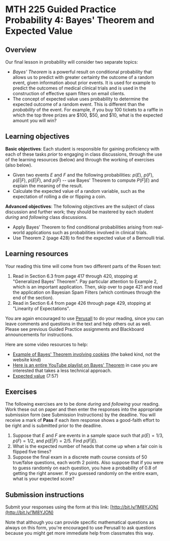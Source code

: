 # MTH 225 Guided Practice Probability 4: Bayes' Theorem and Expected Value

## Overview

Our final lesson in probability will consider two separate topics: 

+ _Bayes' Theorem_ is a powerful result on conditional probability that allows us to predict with greater certainty the outcome of a random event, given information about prior events. It is used for example to predict the outcomes of medical clinical trials and is used in the construction of effective spam filters on email clients. 
+ The concept of expected value uses probability to determine the expected outcome of a random event. This is different than the _probability_ of the event. For example, if you buy 100 tickets to a raffle in which the top three prizes are $100, $50, and $10, what is the expected amount you will win? 

## Learning objectives

__Basic objectives__: Each student is responsible for gaining proficiency with each of these tasks _prior_ to engaging in class discussions, through the use of the learning resources (below) and through the working of exercises (also below). 

+ Given two events $E$ and $F$ and the following probabilities: $p(E)$, $p(F)$, $p(E | F)$, $p(E | \bar{F})$, and $p(\bar{F})$ -- use Bayes' Theorem to compute $P(F | E)$ and explain the meaning of the result. 
+ Calculate the expected value of a random variable, such as the expectation of rolling a die or flipping a coin. 

__Advanced objectives__: The following objectives are the subject of class discussion and further work; they should be mastered by each student _during_ and _following_ class discussions. 

+ Apply Bayes' Theorem to find conditional probabilities arising from real-world applications such as probabilities involved in clinical trials. 
+ Use Theorem 2 (page 428) to find the expected value of a Bernoulli trial. 

## Learning resources 

Your reading this time will come from two different parts of the Rosen text: 

1. Read in Section 6.3 from page 417 through 420, stopping at "Generalized Bayes' Theorem". Pay particular attention to Example 2, which is an important application. Then, skip over to page 421 and read the application on Bayesian Spam Filters (which continues through the end of the section). 
2. Read in Section 6.4 from page 426 through page 429, stopping at "Linearity of Expectations". 

You are again encouraged to use [Perusall](http://app.perusall.com) to do your reading, since you can leave comments and questions in the text and help others out as well. Please see previous Guided Practice assignments and Blackboard announcements for instructions. 

Here are some video resources to help: 

+ [Example of Bayes' Theorem involving cookies](https://www.youtube.com/watch?v=z497JBKJDt0) (the baked kind, not the website kind)
+ [Here is an entire YouTube playlist on Bayes' Theorem](https://www.youtube.com/watch?v=XR1zovKxilw&list=PL80617F2D676B2863) in case you are interested that takes a less technical approach. 
+ [Expected value](https://www.youtube.com/watch?v=DAjVAEDil_Q) (7:57)

## Exercises

The following exercises are to be done _during_ and _following_ your reading. Work these out on paper and then enter the responses into the appropriate submission form (see Submission Instructions) by the deadline. You will receive a mark of __Pass__ if each item response shows a good-faith effort to be right and is submitted prior to the deadline. 

1. Suppose that $E$ and $F$ are events in a sample space such that $p(E) = 1/3$, $p(F) = 1/2$, and $p(E | F) = 2/5$. Find $p(F | E)$. 
2. What is the expected number of heads that come up when a fair coin is flipped five times? 
3. Suppose the final exam in a discrete math course consists of 50 true/false questions, each worth 2 points. Also suppose that if you were to guess randomly on each question, you have a probability of 0.8 of getting the right answer. If you guessed randomly on the entire exam, what is your expected score? 

## Submission instructions

Submit your responses using the form at this link: [http://bit.ly/1M8YJON](http://bit.ly/1M8YJON)

Note that although you can provide specific mathematical questions as always on this form, you're encouraged to use Perusall to ask questions because you might get more immediate help from classmates this way. 